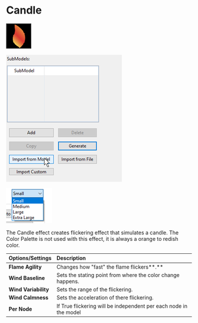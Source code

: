 # Candle

![Icon](../../.gitbook/assets/image-806.png)

![Sequencer Grid](../../.gitbook/assets/image%20%28299%29.png)

![](../../.gitbook/assets/image%20%28218%29.png)

The Candle effect creates flickering effect that simulates a candle. The Color Palette is not used with this effect, it is always a orange to redish color.

| **Options/Settings** | **Description** |
| :--- | :--- |
| **Flame Agility** | Changes how "fast" the flame flickers**.** |
| **Wind Baseline** | Sets the stating point from where the color change happens. |
| **Wind Variability** | Sets the range of the flickering. |
| **Wind Calmness** | Sets the acceleration of there flickering. |
| **Per Node** | If True flickering will be independent per each node in the model |

